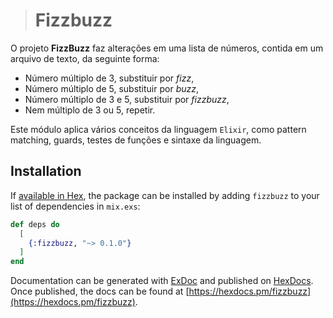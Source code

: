 > # Fizzbuzz

O projeto **FizzBuzz** faz alterações em uma lista de números, contida em um arquivo de texto, da seguinte forma:

 - Número múltiplo de 3, substituir por *fizz*,
 - Número múltiplo de 5, substituir por *buzz*,
 - Número múltiplo de 3 e 5, substituir por *fizzbuzz*,
 - Nem múltiplo de 3 ou 5, repetir.


Este módulo aplica vários conceitos da linguagem ```Elixir```, como pattern matching, guards, testes de funções e sintaxe da linguagem.

## Installation

If [available in Hex](https://hex.pm/docs/publish), the package can be installed
by adding `fizzbuzz` to your list of dependencies in `mix.exs`:

```elixir
def deps do
  [
    {:fizzbuzz, "~> 0.1.0"}
  ]
end
```

Documentation can be generated with [ExDoc](https://github.com/elixir-lang/ex_doc)
and published on [HexDocs](https://hexdocs.pm). Once published, the docs can
be found at [https://hexdocs.pm/fizzbuzz](https://hexdocs.pm/fizzbuzz).

